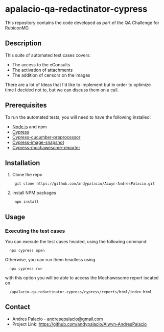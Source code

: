 # apalacio-qa-redactinator-cypress

This repository contains the code developed as part of the QA Challenge for RubiconMD.

## Description

This suite of automated test cases covers: 
   - The access to the eConsults
   - The activation of attachments 
   - The addition of censors on the images

There are a lot of Ideas that I'd like to implement but in order to optimize time I decided not to, but we can discuss them on a call.


## Prerequisites

To run the automated tests, you will need to have the following installed:

- [Node.js](https://nodejs.org/) and npm
- [Cypress](https://www.cypress.io/)
- [Cypress-cucumber-preprocessor](https://github.com/TheBrainFamily/cypress-cucumber-preprocessor)
- [Cypress-image-snapshot](https://github.com/simonsmith/cypress-image-snapshot)
- [Cypress-mochawesome-reporter](https://github.com/LironEr/cypress-mochawesome-reporter)


## Installation

1. Clone the repo

        git clone https://github.com/andypalacio/Aiwyn-AndresPalacio.git

2. Install NPM packages

        npm install
## Usage

### Executing the test cases
You can execute the test cases headed, using the following command

      npx cypress open

Otherwise, you can run them headless using

      npx cypress run

with this option you will be able to access the Mochawesome report located on 
         
      /apalacio-qa-redactinator-cypress/cypress/reports/html/index.html

## Contact

* Andres Palacio - andresepalacio@gmail.com
* Project Link: https://github.com/andypalacio/Aiwyn-AndresPalacio

 
